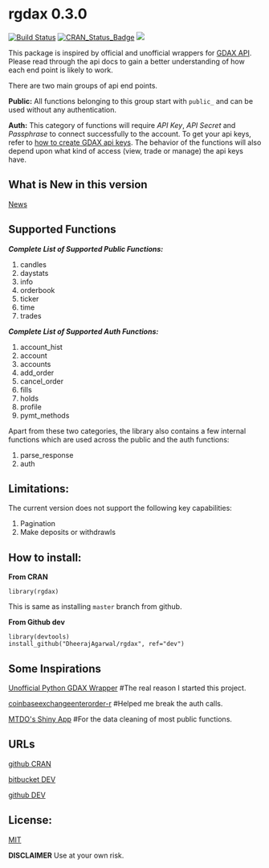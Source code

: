 # rgdax 0.3.0

[![Build Status](https://travis-ci.org/DheerajAgarwal/rgdax.png?branch=dev)](https://travis-ci.org/DheerajAgarwal/rgdax)
[![CRAN_Status_Badge](http://www.r-pkg.org/badges/version/rgdax)](https://cran.r-project.org/package=rgdax)
![](https://cranlogs.r-pkg.org/badges/grand-total/rgdax?color=brightgreen)

This package is inspired by official and unofficial wrappers for [GDAX API](https://docs.gdax.com/#api).
Please read through the api docs to gain a better understanding of how each end point is likely to work.

There are two main groups of api end points.

**Public:** All functions belonging to this group start with `public_` and can be used without any authentication.

**Auth:** This category of functions will require _API Key_, _API Secret_ and _Passphrase_ to connect successfully to the account. To get your api keys, refer to [how to create GDAX api keys](
    https://support.gdax.com/customer/en/portal/articles/2425383-how-can-i-create-an-api-key-for-gdax-). The behavior of the functions will also depend upon what kind of access (view, trade or manage) the api keys have.
    
## What is New in this version

[News](./NEWS.md)

## Supported Functions

***Complete List of Supported Public Functions:***

1. candles
2. daystats
3. info
4. orderbook
5. ticker
6. time
7. trades

***Complete List of Supported Auth Functions:***

1. account_hist
2. account
3. accounts
4. add_order
5. cancel_order
6. fills
7. holds
8. profile
9. pymt_methods

Apart from these two categories, the library also contains a few internal functions which are used across the public and the auth functions:

1. parse_response
2. auth

## Limitations:
The current version does not support the following key capabilities:
1. Pagination   
2. Make deposits or withdrawls

## How to install:

**From CRAN**  
```
library(rgdax)
```
This is same as installing `master` branch from github.

**From Github dev**
```
library(devtools)
install_github("DheerajAgarwal/rgdax", ref="dev")
```

## Some Inspirations

[Unofficial Python GDAX Wrapper](https://github.com/danpaquin/gdax-python)  #The real reason I started this project.

[coinbaseexchangeenterorder-r](https://gist.github.com/gsee/b20b3b9893cd74e462a8) #Helped me break the auth calls.

[MTDO's Shiny App](https://github.com/mtdo/shiny-gdax) #For the data cleaning of most public functions.

## URLs   
[github CRAN](https://github.com/DheerajAgarwal/rgdax/tree/master)

[bitbucket DEV](https://bitbucket.org/DheerajdrjAgarwal/rgdax)

[github DEV](https://github.com/DheerajAgarwal/rgdax)

## License:
[MIT](https://github.com/DheerajAgarwal/rgdax/blob/master/LICENSE)

**DISCLAIMER** Use at your own risk.

